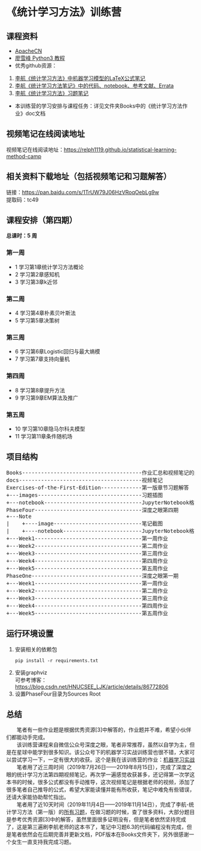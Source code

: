 # 《统计学习方法》训练营

## 课程资料
- [ApacheCN](https://ailearning.apachecn.org/)
- [廖雪峰 Python3 教程](https://www.liaoxuefeng.com/wiki/0014316089557264a6b348958f449949df42a6d3a2e542c000)
- 优秀github资源：  
1. [李航《统计学习方法》中机器学习模型的LaTeX公式笔记](https://github.com/anch3or/Machine-Learning-Notes)  
2. [李航《统计学习方法笔记》中的代码、notebook、参考文献、Errata](https://github.com/SmirkCao/Lihang)  
3. [李航《统计学习方法》习题笔记](https://sine-x.com/statistical-learning-method)
- 本训练营的学习安排与课程任务：详见文件夹Books中的《统计学习方法作业》doc文档

## 视频笔记在线阅读地址
视频笔记在线阅读地址：https://relph1119.github.io/statistical-learning-method-camp

## 相关资料下载地址（包括视频笔记和习题解答）
链接：https://pan.baidu.com/s/1TrUW79J06HzVRoqOebLg9w  
提取码：tc49  

## 课程安排（第四期）
**总课时：5 周**

### 第一周
- 1 学习第1章统计学习方法概论
- 2 学习第2章感知机
- 3 学习第3章k近邻

### 第二周
- 4 学习第4章朴素贝叶斯法
- 5 学习第5章决策树

### 第三周
- 6 学习第6章Logistic回归与最大熵模
- 7 学习第7章支持向量机

### 第四周
- 8 学习第8章提升方法
- 9 学习第9章EM算法及推广

### 第五周
- 10 学习第10章隐马尔科夫模型
- 11 学习第11章条件随机场

## 项目结构
<pre>
Books--------------------------------------作业汇总和视频笔记的pdf
docs---------------------------------------视频笔记
Exercises-of-the-First-Edition-------------第一版章节习题解答
+---images---------------------------------习题插图
+---notebook-------------------------------JupyterNotebook格式习题解答
PhaseFour----------------------------------深度之眼第四期
+---Note
|    +----image----------------------------笔记截图
|    +----notebook-------------------------JupyterNotebook格式视频笔记
+---Week1----------------------------------第一周作业
+---Week2----------------------------------第二周作业
+---Week3----------------------------------第三周作业
+---Week4----------------------------------第四周作业
+---Week5----------------------------------第五周作业
PhaseOne-----------------------------------深度之眼第一期
+---Week1----------------------------------第一周作业
+---Week2----------------------------------第二周作业
+---Week3----------------------------------第三周作业
+---Week4----------------------------------第四周作业
+---Week5----------------------------------第五周作业
</pre>

## 运行环境设置
1. 安装相关的依赖包
    ```shell
    pip install -r requirements.txt
    ```
2. 安装graphviz  
    可参考博客：https://blog.csdn.net/HNUCSEE_LJK/article/details/86772806
3. 设置PhaseFour目录为Sources Root

## 总结
&emsp;&emsp;笔者有一些作业题是根据优秀资源[3]中解答的，作业题并不难，希望小伙伴们都能动手完成。  
&emsp;&emsp;该训练营课程来自微信公众号深度之眼，笔者非常推荐，虽然以自学为主，但是在星球中能学到很多知识。该公众号下的机器学习实战训练营也很不错，大家可以尝试学习一下，一定有很大的收获。这个是我在该训练营的作业：[机器学习实战](https://github.com/Relph1119/MachineLearningInAction-Camp)  
&emsp;&emsp;笔者用了近三周时间（2019年7月26日——2019年8月15日），完成了深度之眼的统计学习方法第四期视频笔记，再次学一遍感觉收获甚多，还记得第一次学这本书的时候，很多公式都没有手动推导，这次视频笔记是根据老师的视频，添加了很多笔者自己推导的公式，希望大家能读懂并能有所收获，笔记中难免有些错误，还请大家能协助帮忙指出。  
&emsp;&emsp;笔者用了近10天时间（2019年11月4日——2019年11月14日），完成了李航-统计学习方法（第一版）的[所有习题](https://github.com/datawhalechina/statistical-learning-method-solutions-manual)，在做习题的时候，查了很多资料，大部分题目是参考优秀资源[3]中的解答，虽然里面很多证明没有，但是笔者依然坚持完成了，这是第三遍刷李航老师的这本书了，笔记中习题6.3的代码编程没有完成，但是笔者依然会在后期完善并更新文档，PDF版本在Books文件夹下，另外很感谢一个女生一直支持我完成习题。